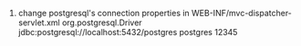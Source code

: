 1. change postgresql's connection properties in WEB-INF/mvc-dispatcher-servlet.xml
  <prop key="hibernate.connection.driver_class">org.postgresql.Driver</prop>
  <prop key="hibernate.connection.url">jdbc:postgresql://localhost:5432/postgres</prop>
  <prop key="hibernate.connection.username">postgres</prop>
  <prop key="hibernate.connection.password">12345</prop>
